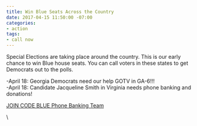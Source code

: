 ```yaml
---
title: Win Blue Seats Across the Country
date: 2017-04-15 11:50:00 -07:00
categories:
- action
tags:
- call now
---
```


Special Elections are taking place around the country. This is our early chance to win Blue house seats.  You can call voters in these states to get Democrats out to the polls.  

-April 18: Georgia Democrats need our help GOTV in GA-6!!!\
-April 18: Candidate Jacqueline Smith in Virginia needs phone banking and donations!

[JOIN CODE BLUE Phone Banking Team](www.facebook.com/joincodeblue)

\
